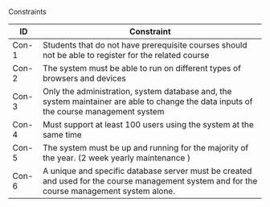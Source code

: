 Constraints

ID | Constraint
-------------| ----------------|
Con-1 | Students that do not have prerequisite courses should not be able to register for the related course
Con-2 | The system must be able to run on different types of browsers and devices 
Con-3 | Only the administration, system database and, the system maintainer are able to change the data inputs of the course management system
Con-4 | Must support at least 100 users using the system at the same time
Con-5 | The system must be up and running for the majority of the year. (2 week yearly maintenance )
Con-6 | A unique and specific database server must be created and used for the course management system and for the course management system alone.
